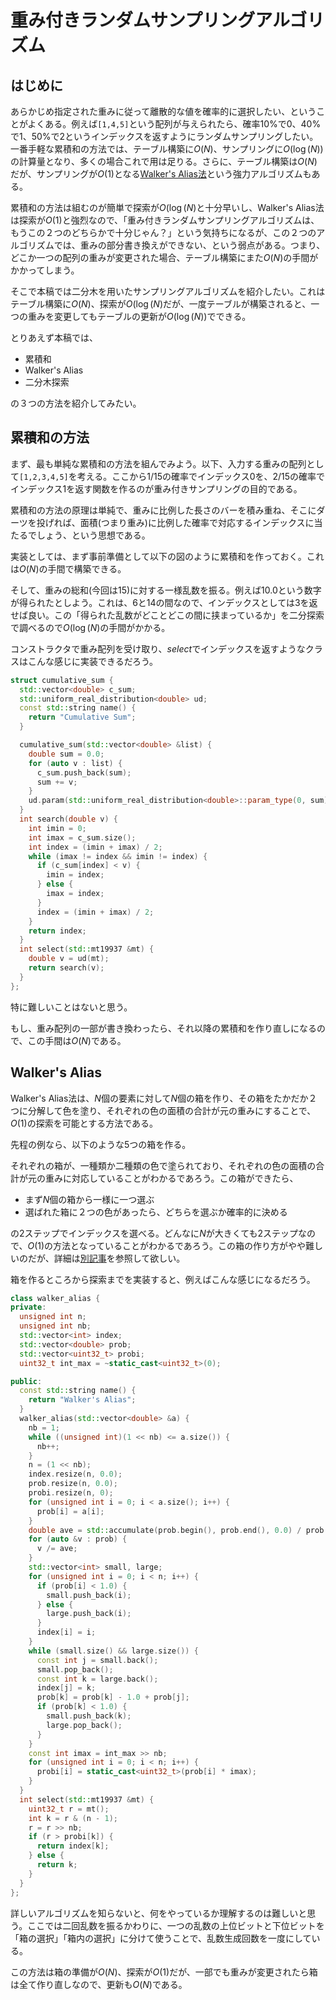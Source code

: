 
# 重み付きランダムサンプリングアルゴリズム

## はじめに

あらかじめ指定された重みに従って離散的な値を確率的に選択したい、ということがよくある。例えば`[1,4,5]`という配列が与えられたら、確率10%で0、40%で1、50%で2というインデックスを返すようにランダムサンプリングしたい。一番手軽な累積和の方法では、テーブル構築に$O(N)$、サンプリングに$O(\log(N))$の計算量となり、多くの場合これで用は足りる。さらに、テーブル構築は$O(N)$だが、サンプリングが$O(1)$となる[Walker's Alias法](https://qiita.com/kaityo256/items/1656597198cbfeb7328c)という強力アルゴリズムもある。

累積和の方法は組むのが簡単で探索が$O(\log(N)$と十分早いし、Walker's Alias法は探索が$O(1)$と強烈なので、「重み付きランダムサンプリングアルゴリズムは、もうこの２つのどちらかで十分じゃん？」という気持ちになるが、この２つのアルゴリズムでは、重みの部分書き換えができない、という弱点がある。つまり、どこか一つの配列の重みが変更された場合、テーブル構築にまた$O(N)$の手間がかかってしまう。

そこで本稿では二分木を用いたサンプリングアルゴリズムを紹介したい。これはテーブル構築に$O(N)$、探索が$O(\log(N)$だが、一度テーブルが構築されると、一つの重みを変更してもテーブルの更新が$O(\log(N))$でできる。

とりあえず本稿では、

* 累積和
* Walker's Alias
* 二分木探索

の３つの方法を紹介してみたい。

## 累積和の方法

まず、最も単純な累積和の方法を組んでみよう。以下、入力する重みの配列として`[1,2,3,4,5]`を考える。ここから1/15の確率でインデックス0を、2/15の確率でインデックス1を返す関数を作るのが重み付きサンプリングの目的である。

累積和の方法の原理は単純で、重みに比例した長さのバーを積み重ね、そこにダーツを投げれば、面積(つまり重み)に比例した確率で対応するインデックスに当たるでしょう、という思想である。

実装としては、まず事前準備として以下の図のように累積和を作っておく。これは$O(N)$の手間で構築できる。

そして、重みの総和(今回は15)に対する一様乱数を振る。例えば10.0という数字が得られたとしよう。これは、6と14の間なので、インデックスとしては3を返せば良い。この「得られた乱数がどことどこの間に挟まっているか」を二分探索で調べるので$O(\log(N)$の手間がかかる。

コンストラクタで重み配列を受け取り、$select$でインデックスを返すようなクラスはこんな感じに実装できるだろう。

```cpp
struct cumulative_sum {
  std::vector<double> c_sum;
  std::uniform_real_distribution<double> ud;
  const std::string name() {
    return "Cumulative Sum";
  }

  cumulative_sum(std::vector<double> &list) {
    double sum = 0.0;
    for (auto v : list) {
      c_sum.push_back(sum);
      sum += v;
    }
    ud.param(std::uniform_real_distribution<double>::param_type(0, sum));
  }
  int search(double v) {
    int imin = 0;
    int imax = c_sum.size();
    int index = (imin + imax) / 2;
    while (imax != index && imin != index) {
      if (c_sum[index] < v) {
        imin = index;
      } else {
        imax = index;
      }
      index = (imin + imax) / 2;
    }
    return index;
  }
  int select(std::mt19937 &mt) {
    double v = ud(mt);
    return search(v);
  }
};
```

特に難しいことはないと思う。

もし、重み配列の一部が書き換わったら、それ以降の累積和を作り直しになるので、この手間は$O(N)$である。

## Walker's Alias

Walker's Alias法は、$N$個の要素に対して$N$個の箱を作り、その箱をたかだか２つに分解して色を塗り、それぞれの色の面積の合計が元の重みにすることで、$O(1)$の探索を可能とする方法である。

先程の例なら、以下のような5つの箱を作る。

それぞれの箱が、一種類か二種類の色で塗られており、それぞれの色の面積の合計が元の重みに対応していることがわかるであろう。この箱ができたら、

* まず$N$個の箱から一様に一つ選ぶ
* 選ばれた箱に２つの色があったら、どちらを選ぶか確率的に決める

の2ステップでインデックスを選べる。どんなに$N$が大きくても2ステップなので、$O(1)$の方法となっていることがわかるであろう。この箱の作り方がやや難しいのだが、詳細は[別記事](https://qiita.com/kaityo256/items/1656597198cbfeb7328c)を参照して欲しい。

箱を作るところから探索までを実装すると、例えばこんな感じになるだろう。

```cpp
class walker_alias {
private:
  unsigned int n;
  unsigned int nb;
  std::vector<int> index;
  std::vector<double> prob;
  std::vector<uint32_t> probi;
  uint32_t int_max = ~static_cast<uint32_t>(0);

public:
  const std::string name() {
    return "Walker's Alias";
  }
  walker_alias(std::vector<double> &a) {
    nb = 1;
    while ((unsigned int)(1 << nb) <= a.size()) {
      nb++;
    }
    n = (1 << nb);
    index.resize(n, 0.0);
    prob.resize(n, 0.0);
    probi.resize(n, 0);
    for (unsigned int i = 0; i < a.size(); i++) {
      prob[i] = a[i];
    }
    double ave = std::accumulate(prob.begin(), prob.end(), 0.0) / prob.size();
    for (auto &v : prob) {
      v /= ave;
    }
    std::vector<int> small, large;
    for (unsigned int i = 0; i < n; i++) {
      if (prob[i] < 1.0) {
        small.push_back(i);
      } else {
        large.push_back(i);
      }
      index[i] = i;
    }
    while (small.size() && large.size()) {
      const int j = small.back();
      small.pop_back();
      const int k = large.back();
      index[j] = k;
      prob[k] = prob[k] - 1.0 + prob[j];
      if (prob[k] < 1.0) {
        small.push_back(k);
        large.pop_back();
      }
    }
    const int imax = int_max >> nb;
    for (unsigned int i = 0; i < n; i++) {
      probi[i] = static_cast<uint32_t>(prob[i] * imax);
    }
  }
  int select(std::mt19937 &mt) {
    uint32_t r = mt();
    int k = r & (n - 1);
    r = r >> nb;
    if (r > probi[k]) {
      return index[k];
    } else {
      return k;
    }
  }
};
```

詳しいアルゴリズムを知らないと、何をやっているか理解するのは難しいと思う。ここでは二回乱数を振るかわりに、一つの乱数の上位ビットと下位ビットを「箱の選択」「箱内の選択」に分けて使うことで、乱数生成回数を一度にしている。

この方法は箱の準備が$O(N)$、探索が$O(1)$だが、一部でも重みが変更されたら箱は全て作り直しなので、更新も$O(N)$である。

